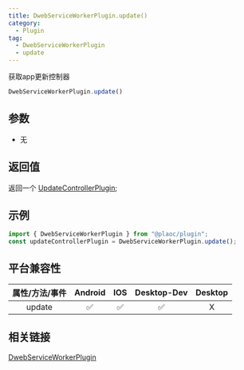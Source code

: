 ```yaml
---
title: DwebServiceWorkerPlugin.update()
category:
  - Plugin
tag:
  - DwebServiceWorkerPlugin
  - update
---
```


获取app更新控制器

```js
DwebServiceWorkerPlugin.update()
```

## 参数

  - 无

## 返回值

  返回一个 [UpdateControllerPlugin](../update-controller/index.md);  

## 示例
```js
import { DwebServiceWorkerPlugin } from "@plaoc/plugin";
const updateControllerPlugin = DwebServiceWorkerPlugin.update();
```


## 平台兼容性

| 属性/方法/事件 | Android | IOS | Desktop-Dev | Desktop |
|:------------:|:-------:|:---:|:-----------:|:-------:|
| update     | ✅       | ✅  | ✅          | X       |

## 相关链接

[DwebServiceWorkerPlugin](../dweb-service-worker/index.md)


